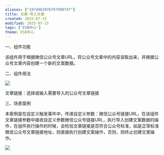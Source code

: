 ```yaml
---
aliases: ["1974063976797990747"]
title: 文案-导入文章
created: 2025-07-15
modified: 2025-07-15
tags: ['ESB中心']
theme: ESB中心
---
```


一、组件功能

该组件用于根据微信公众号文章URL，将公众号文章中的内容读取出来，并根据公众号文章内容创建一个新的文案数据。

二、组件用法

![](6112e811d1c824480c396e8b6671c5d0.jpg)

文章链接：选择或输入需要导入的公众号文章链接

三、场景案例

本案例是在自定义触发事件中，传递自定义参数：微信公众号链接URL，在该组件文章链接参数中接收自定义参数微信公众号链接URL，执行导入创建文案数据的操作，在组件执行操作的时候，会检验文章链接是否符合公众号标准，如是正常标准微信公众号文章链接地址，则直接执行创建文案操作，否则，则终止创建文案操作。

![](fee8f64321ccc17e59c245873854593e.jpg)